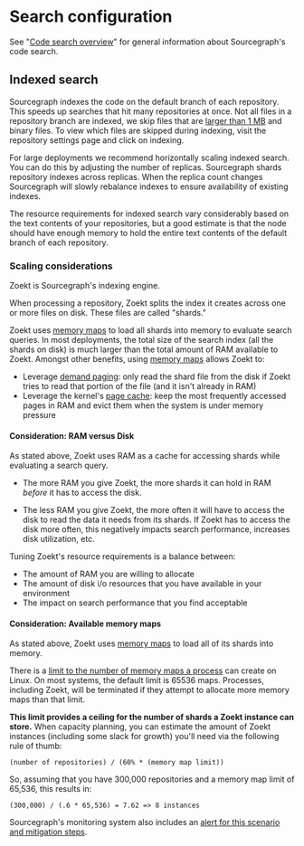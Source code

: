 # Search configuration

See "[Code search overview](../code_search/index.md)" for general information about Sourcegraph's code search.

## Indexed search

Sourcegraph indexes the code on the default branch of each repository. This speeds up searches that hit many repositories at once. Not all files in a repository branch are indexed, we skip files that are [larger than 1 MB](../code_search/explanations/search_details.md) and binary files. To view which files are skipped during indexing, visit the repository settings page and click on indexing.

For large deployments we recommend horizontally scaling indexed search. You can do this by adjusting the number of replicas. Sourcegraph shards repository indexes across replicas. When the replica count changes Sourcegraph will slowly rebalance indexes to ensure availability of existing indexes.

The resource requirements for indexed search vary considerably based on the text contents of your repositories, but a good estimate is that the node should have enough memory to hold the entire text contents of the default branch of each repository.

### Scaling considerations

Zoekt is Sourcegraph's indexing engine.

When processing a repository, Zoekt splits the index it creates across
one or more files on disk. These files are called "shards."

Zoekt uses [memory maps](https://en.wikipedia.org/wiki/Memory-mapped_file) to load all shards into memory to evaluate search queries. In most deployments, the total size of the search index (all the shards on disk) is much larger than the total amount of RAM available to Zoekt. Amongst other benefits, using [memory maps](https://en.wikipedia.org/wiki/Memory-mapped_file) allows Zoekt to:

- Leverage [demand paging](https://en.wikipedia.org/wiki/Demand_paging): only read the shard file from the disk if Zoekt tries to read that portion of the file (and it isn't already in RAM)
- Leverage the kernel's [page cache](https://en.wikipedia.org/wiki/Page_cache): keep the most frequently accessed pages in RAM and evict them when the system is under memory pressure

#### Consideration: RAM versus Disk

As stated above, Zoekt uses RAM as a cache for accessing shards while
evaluating a search query.

- The more RAM you give Zoekt, the more shards it can hold in RAM *before* it has to access the disk.

- The less RAM you give Zoekt, the more often it will have to access the disk to read the data it needs from its shards. If Zoekt has to access the disk more often, this negatively impacts search performance, increases disk utilization, etc.

Tuning Zoekt's resource requirements is a balance between:

- The amount of RAM you are willing to allocate
- The amount of disk i/o resources that you have available in your environment
- The impact on search performance that you find acceptable

#### Consideration: Available memory maps

As stated above, Zoekt uses [memory maps](https://en.wikipedia.org/wiki/Memory-mapped_file) to load all of its shards into memory.

There is a [limit to the number of memory maps a process](https://www.kernel.org/doc/Documentation/sysctl/vm.txt) can create on Linux. On most systems, the default limit is 65536 maps. Processes, including Zoekt, will be terminated if they attempt to allocate more memory maps than that limit.

**This limit provides a ceiling for the number of shards a Zoekt instance can store.** When capacity planning, you can estimate the
amount of Zoekt instances (including some slack for growth) you'll need via the following rule of thumb:

```text
(number of repositories) / (60% * (memory map limit))
```

So, assuming that you have 300,000 repositories and a memory map limit of 65,536, this results in:

```text
(300,000) / (.6 * 65,536) = 7.62 => 8 instances
```

Sourcegraph's monitoring system also includes an [alert for this
scenario and mitigation steps](https://docs.sourcegraph.com/admin/observability/alerts#zoekt-memory-map-areas-percentage-used).

